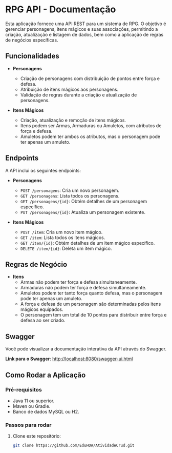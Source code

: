# RPG API - Documentação

Esta aplicação fornece uma API REST para um sistema de RPG. O objetivo é gerenciar personagens, itens mágicos e suas associações, permitindo a criação, atualização e listagem de dados, bem como a aplicação de regras de negócios específicas.

## Funcionalidades

- **Personagens**
  - Criação de personagens com distribuição de pontos entre força e defesa.
  - Atribuição de itens mágicos aos personagens.
  - Validação de regras durante a criação e atualização de personagens.

- **Itens Mágicos**
  - Criação, atualização e remoção de itens mágicos.
  - Itens podem ser Armas, Armaduras ou Amuletos, com atributos de força e defesa.
  - Amuletos podem ter ambos os atributos, mas o personagem pode ter apenas um amuleto.

## Endpoints

A API inclui os seguintes endpoints:

- **Personagens**
  - `POST /personagens`: Cria um novo personagem.
  - `GET /personagens`: Lista todos os personagens.
  - `GET /personagens/{id}`: Obtém detalhes de um personagem específico.
  - `PUT /personagens/{id}`: Atualiza um personagem existente.
  
- **Itens Mágicos**
  - `POST /item`: Cria um novo item mágico.
  - `GET /item`: Lista todos os itens mágicos.
  - `GET /item/{id}`: Obtém detalhes de um item mágico específico.
  - `DELETE /item/{id}`: Deleta um item mágico.

## Regras de Negócio

- **Itens**
  - Armas não podem ter força e defesa simultaneamente.
  - Armaduras não podem ter força e defesa simultaneamente.
  - Amuletos podem ter tanto força quanto defesa, mas o personagem pode ter apenas um amuleto.
  - A força e defesa de um personagem são determinadas pelos itens mágicos equipados.
  - O personagem tem um total de 10 pontos para distribuir entre força e defesa ao ser criado.

## Swagger

Você pode visualizar a documentação interativa da API através do Swagger.

**Link para o Swagger**: [http://localhost:8080/swagger-ui.html](http://localhost:8080/swagger-ui.html)

## Como Rodar a Aplicação

### Pré-requisitos

- Java 11 ou superior.
- Maven ou Gradle.
- Banco de dados MySQL ou H2.

### Passos para rodar

1. Clone este repositório:

   ```bash
   git clone https://github.com/EduHOA/AtividadeCrud.git
